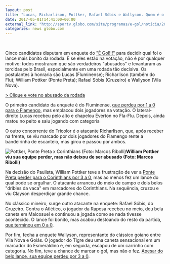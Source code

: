 ```yaml
---
layout: post
title: "Lucas, Richarlison, Pottker, Rafael Sóbis e Wallyson. Quem é o abusado?"
date: 2017-05-01T14:41:00+00:00
external_link: "http://sportv.globo.com/site/programas/e-gol/noticia/2017/05/lucas-richarlison-pottker-rafael-sobis-e-wallyson-quem-e-o-abusado.html"
categories: news globo.com
---
```

&nbsp;

Cinco candidatos disputam em enquete do ["É Gol!!!"](http://sportv.globo.com/site/programas/e-gol/) para decidir qual foi o lance mais bonito da rodada. E se eles estão na votação, não é por qualquer motivo: todos mostraram que são verdadeiros "abusados" e levantaram as torcidas pelo Brasil, especialmente em uma rodada tão decisiva. Os postulantes à honraria são Lucas (Fluminense); Richarlison (também do Flu); William Pottker (Ponte Preta); Rafael Sóbis (Cruzeiro) e Wallyson (Vila Nova).

[\> Clique e vote no abusado da rodada](http://globoesporte.globo.com/sportv/programas/e-gol/interatividade/enquete/2017/5/1/quem-e-o-abusado-da-rodada-b8b194cc-2e86-11e7-b699-06a9320051df.html)

O primeiro candidato da enquete é do Fluminense, [que perdeu por 1 a 0 para o Flamengo](http://globoesporte.globo.com/rj/futebol/campeonato-carioca/jogo/30-04-2017/fluminense-flamengo), mas emplacou dois jogadores na votação. O lateral-direito Lucas&nbsp;recebeu pelo alto e chapelou Éverton no Fla-Flu. Depois, ainda matou no peito e saiu jogando com categoria

O outro concorrente do Tricolor é o atacante Richarlison, que,&nbsp;após receber na frente, se viu marcado por dois jogadores do Flamengo rente a bandeirinha de escanteio, mas girou e passou por ambos.

 ![Pottker, Ponte Preta x Corinthians (Foto: Marcos Ribolli)](http://s2.glbimg.com/eMRFrpGyeIqbA9aTr-xKRSL4cZU=/440x98:1407x1355/300x390/s.glbimg.com/es/ge/f/original/2017/04/30/pottker_fuqEMQ7.jpg "Pottker, Ponte Preta x Corinthians (Foto: Marcos Ribolli)")**William Pottker viu sua equipe perder, mas não deixou de ser abusado (Foto: Marcos Ribolli)**

Na decisão do Paulista, William Pottker teve a frustração de ver a [Ponte Preta perder para o Corinthians por 3 a 0](http://globoesporte.globo.com/sp/campinas-e-regiao/futebol/campeonato-paulista/jogo/30-04-2017/ponte-preta-corinthians/), mas ao menos fez um lance do qual pode se orgulhar. O atacante&nbsp;arrancou do meio de campo e dois belos "dribles da vaca" em marcadores do Corinthians. Na sequência, cruzou e viu Clayson desperdiçar grande chance.

No clássico mineiro, surge outro atacante na enquete: Rafael Sóbis, do Cruzeiro. Contra o Atlético, o jogador da Raposa recebeu no meio, deu bela caneta em Maicosuel e continuou a jogada como se nada tivesse acontecido. O lance foi bonito, mas acabou destoando do resto da partida, [que terminou em 0 a 0](http://globoesporte.globo.com/mg/futebol/campeonato-mineiro/jogo/30-04-2017/cruzeiro-atletico-mg).

Por fim, fecha a enquete Wallyson, representante do clássico goiano entre Vila Nova e Goiás. O jogador do Tigre&nbsp;deu uma caneta sensacional em um marcador do Esmeraldino e, em seguida, escapou de um carrinho com categoria. No fim, teve a chance de marcar o gol, mas não o fez. [Apesar do belo lance, sua equipe perdeu por 3 a 0](http://globoesporte.globo.com/go/futebol/campeonato-goiano/jogo/30-04-2017/vila-nova-goias).

